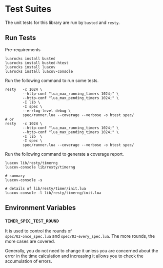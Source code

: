 # Test Suites

The unit tests for this library are run by `busted` and `resty`.

## Run Tests

Pre-requirements

```shell
luarocks install busted
luarocks install busted-htest
luarocks install luacov
luarocks install luacov-console
```

Run the following command to run some tests.

```shell
resty   -c 1024 \
        --http-conf "lua_max_running_timers 1024;" \
        --http-conf "lua_max_pending_timers 1024;" \
        -I lib \
        -I spec \
        --errlog-level debug \
        spec/runner.lua --coverage --verbose -o htest spec/
# or
resty   -c 1024 \
        --http-conf "lua_max_running_timers 1024;" \
        --http-conf "lua_max_pending_timers 1024;" \
        -I lib  \
        -I spec \
        spec/runner.lua --coverage --verbose -o htest spec/
```

Run the following command to generate a coverage report.

```shell
luacov lib/resty/timerng
luacov-console lib/resty/timerng

# summary
luacov-console -s

# details of lib/resty/timer/init.lua
luacov-console -l lib/resty/timerng/init.lua
```

## Environment Variables

### `TIMER_SPEC_TEST_ROUND`

It is used to control the rounds of  
`spec/02-once_spec.lua` and `spec/03-every_spec.lua`.
The more rounds, the more cases are covered.

Generally, you do not need to change it 
unless you are concerned about the error in the time calculation 
and increasing it allows you to check the accumulation of errors.